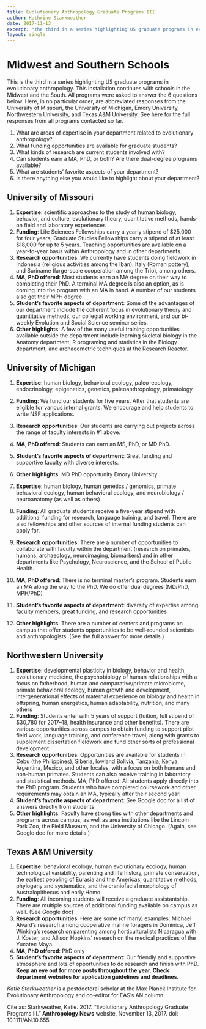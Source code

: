 ```yaml
---
title: Evolutionary Anthropology Graduate Programs III
author: Kathrine Starkweather
date: 2017-11-13
excerpt: "the third in a series highlighting US graduate programs in evolutionary anthropology"
layout: single
---
```


# Midwest and Southern Schools

This is the third in a series highlighting US graduate programs in evolutionary anthropology. This installation continues with schools in the Midwest and the South. All programs were asked to answer the 6 questions below. Here, in no particular order, are abbreviated responses from the University of Missouri, the University of Michigan, Emory University, Northwestern University, and Texas A&M University.  See here for the full responses from all programs contacted so far.

1. What are areas of expertise in your department related to evolutionary anthropology?
2. What funding opportunities are available for graduate students?
3. What kinds of research are current students involved with?
4. Can students earn a MA, PhD, or both? Are there dual-degree programs available?
5. What are students’ favorite aspects of your department?
6. Is there anything else you would like to highlight about your department?


## University of Missouri

1. **Expertise**: scientific approaches to the study of human biology, behavior, and culture, evolutionary theory, quantitative methods, hands-on field and laboratory experiences
1. **Funding**: Life Sciences Fellowships carry a yearly stipend of $25,000 for four years, Graduate Studies Fellowships carry a stipend of at least $18,000 for up to 5 years. Teaching opportunities are available on a year-to-year basis within Anthropology and in other departments.
1. **Research opportunities**: We currently have students doing fieldwork in Indonesia (religious activities among the Iban), Italy (Roman pottery), and Suriname (large-scale cooperation among the Trio), among others.
1. **MA, PhD offered**: Most students earn an MA degree on their way to completing their PhD. A terminal MA degree is also an option, as is coming into the program with an MA in hand. A number of our students also get their MPH degree.
1. **Student’s favorite aspects of department**: Some of the advantages of our department include the coherent focus in evolutionary theory and quantitative methods, our collegial working environment, and our bi-weekly Evolution and Social Science seminar series.
1. **Other highlights**: A few of the many useful training opportunities available outside the department include learning skeletal biology in the Anatomy department, R programing and statistics in the Biology department, and archaeometric techniques at the Research Reactor.

## University of Michigan

1. **Expertise**: human biology, behavioral ecology, paleo-ecology, endocrinology, epigenetics, genetics, paleoanthropology, primatology
1. **Funding**: We fund our students for five years.  After that students are eligible for various internal grants.  We encourage and help students to write NSF applications.
1. **Research opportunities**: Our students are carrying out projects across the range of faculty interests in #1 above.
1. **MA, PhD offered**: Students can earn an MS, PhD, or MD PhD.
1. **Student’s favorite aspects of department**: Great funding and supportive faculty with diverse interests.
1. **Other highlights**: MD PhD opportunity
Emory University

1. **Expertise**: human biology, human genetics / genomics, primate behavioral ecology, human behavioral ecology, and neurobiology / neuroanatomy (as well as others)
1. **Funding**: All graduate students receive a five-year stipend with additional funding for research, language training, and travel. There are also fellowships and other sources of internal funding students can apply for.
1. **Research opportunities**: There are a number of opportunities to collaborate with faculty within the department (research on primates, humans, archaeology, neuroimaging, biomarkers) and in other departments like Psychology, Neuroscience, and the School of Public Health.
1. **MA, PhD offered**: There is no terminal master’s program. Students earn an MA along the way to the PhD. We do offer dual degrees (MD/PhD, MPH/PhD)
1. **Student’s favorite aspects of department**: diversity of expertise among faculty members, great funding, and research opportunities
1. **Other highlights**: There are a number of centers and programs on campus that offer students opportunities to be well-rounded scientists and anthropologists. (See the full answer for more details.)

## Northwestern University

1. **Expertise**: developmental plasticity in biology, behavior and health, evolutionary medicine, the psychobiology of human relationships with a focus on fatherhood, human and comparative/primate microbiome, primate behavioral ecology, human growth and development, intergenerational effects of maternal experience on biology and health in offspring, human energetics, human adaptability, nutrition, and many others
1. **Funding**: Students enter with 5 years of support (tuition, full stipend of $30,780 for 2017–18, health insurance and other benefits). There are various opportunities across campus to obtain funding to support pilot field work, language training, and conference travel, along with grants to supplement dissertation fieldwork and fund other sorts of professional development.
1. **Research opportunities**: Opportunities are available for students in Cebu (the Philippines), Siberia, lowland Bolivia, Tanzania, Kenya, Argentina, Mexico, and other locales, with a focus on both humans and non-human primates. Students can also receive training in laboratory and statistical methods.
MA, PhD offered: All students apply directly into the PhD program. Students who have completed coursework and other requirements may obtain an MA, typically after their second year.
1. **Student’s favorite aspects of department**: See Google doc for a list of answers directly from students
1. **Other highlights**: Faculty have strong ties with other departments and programs across campus, as well as area institutions like the Lincoln Park Zoo, the Field Museum, and the University of Chicago. (Again, see Google doc for more details.)

## Texas A&M University

1. **Expertise**: behavioral ecology, human evolutionary ecology, human technological variability, parenting and life history, primate conservation, the earliest peopling of Eurasia and the Americas, quantitative methods, phylogeny and systematics, and the craniofacial morphology of Australopithecus and early Homo.
1. **Funding**: All incoming students will receive a graduate assistantship. There are multiple sources of additional funding available on campus as well. (See Google doc)
1. **Research opportunities**: Here are some (of many) examples: Michael Alvard’s research among cooperative marine foragers in Dominica, Jeff Winking’s research on parenting among horticulturalists Nicaragua with J. Koster, and Allison Hopkins’ research on the medical practices of the Yucatec Maya.
1. **MA, PhD offered**: PhD only
1. **Student’s favorite aspects of department**: Our friendly and supportive atmosphere and lots of opportunities to do research and finish with PhD.
**Keep an eye out for more posts throughout the year. Check department websites for application guidelines and deadlines.**

*Katie Starkweather* is a postdoctoral scholar at the Max Planck Institute for Evolutionary Anthropology and co-editor for EAS’s AN column.

Cite as: Starkweather, Katie. 2017. “Evolutionary Anthropology Graduate Programs III.” **Anthropology News** website, November 13, 2017. doi: 10.1111/AN.10.655
